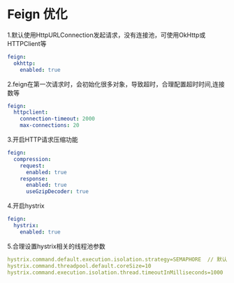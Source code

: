 ﻿# Feign 优化
1.默认使用HttpURLConnection发起请求，没有连接池，可使用OkHttp或HTTPClient等
```yaml
feign:
  okhttp:
    enabled: true
```

2.feign在第一次请求时，会初始化很多对象，导致超时，合理配置超时时间,连接数等
```yaml
feign:
  httpclient:
    connection-timeout: 2000
    max-connections: 20
```

3.开启HTTP请求压缩功能
```yaml
feign:
  compression:
    request:
      enabled: true
    response:
      enabled: true
      useGzipDecoder: true
```

4.开启hystrix
```yaml
feign:
  hystrix:
    enabled: true
```

5.合理设置hystrix相关的线程池参数
```yaml
hystrix.command.default.execution.isolation.strategy=SEMAPHORE  // 默认线程池隔离 THREAD
hystrix.command.threadpool.default.coreSize=10
hystrix.command.execution.isolation.thread.timeoutInMilliseconds=1000
```